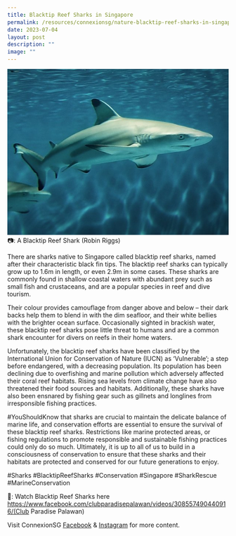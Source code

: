 ```yaml
---
title: Blacktip Reef Sharks in Singapore
permalink: /resources/connexionsg/nature-blacktip-reef-sharks-in-singapore/
date: 2023-07-04
layout: post
description: ""
image: ""
---
```

![](/images/connexionsg/2023/blacktip%20reef%20sharks.jpg)
📷: A Blacktip Reef Shark (Robin Riggs)


There are sharks native to Singapore called blacktip reef sharks, named after their characteristic black fin tips. The blacktip reef sharks can typically grow up to 1.6m in length, or even 2.9m in some cases. These sharks are commonly found in shallow coastal waters with abundant prey such as small fish and crustaceans, and are a popular species in reef and dive tourism.

Their colour provides camouflage from danger above and below – their dark backs help them to blend in with the dim seafloor, and their white bellies with the brighter ocean surface. Occasionally sighted in brackish water, these blacktip reef sharks pose little threat to humans and are a common shark encounter for divers on reefs in their home waters.

Unfortunately, the blacktip reef sharks have been classified by the International Union for Conservation of Nature (IUCN) as ‘Vulnerable’; a step before endangered, with a decreasing population. Its population has been declining due to overfishing and marine pollution which adversely affected their coral reef habitats. Rising sea levels from climate change have also threatened their food sources and habitats. Additionally, these sharks have also been ensnared by fishing gear such as gillnets and longlines from irresponsible fishing practices.

#YouShouldKnow that sharks are crucial to maintain the delicate balance of marine life, and conservation efforts are essential to ensure the survival of these blacktip reef sharks. Restrictions like marine protected areas, or fishing regulations to promote responsible and sustainable fishing practices could only do so much. Ultimately, it is up to all of us to build in a consciousness of conservation to ensure that these sharks and their habitats are protected and conserved for our future generations to enjoy.

#Sharks #BlacktipReefSharks #Conservation #Singapore #SharkRescue #MarineConservation

🎥: Watch Blacktip Reef Sharks here 
https://www.facebook.com/clubparadisepalawan/videos/308557490440916/(Club Paradise Palawan)

Visit ConnexionSG <a target="_blank" href="https://www.facebook.com/ConnexionSG">Facebook</a> &amp; <a target="_blank" href="https://www.instagram.com/connexionsg/">Instagram</a> for more content.
